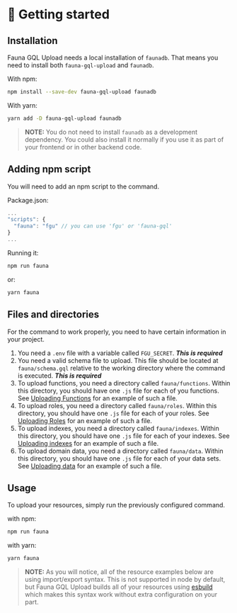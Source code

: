 # 🏹 Getting started

## Installation

Fauna GQL Upload needs a local installation of `faunadb`. That means you need to install both `fauna-gql-upload` and `faunadb`.

With npm:
```sh
npm install --save-dev fauna-gql-upload faunadb
```

With yarn:
```sh
yarn add -D fauna-gql-upload faunadb
```

> **NOTE:** You do not need to install `faunadb` as a development dependency. You could also install it normally if you use it as part of your frontend or in other backend code.

## Adding npm script

You will need to add an npm script to the command.

Package.json:
```js
...
"scripts": {
  "fauna": "fgu" // you can use 'fgu' or 'fauna-gql'
}
...
```

Running it:
```sh
npm run fauna
```

or:

```sh
yarn fauna
```

## Files and directories

For the command to work properly, you need to have certain information in your project.

1. You need a `.env` file with a variable called `FGU_SECRET`. ***This is required*** 
2. You need a valid schema file to upload. This file should be located at `fauna/schema.gql` relative to the working directory where the command is executed. ***This is required*** 
3. To upload functions, you need a directory called `fauna/functions`. Within this directory, you should have one `.js` file for each of you functions. See [Uploading Functions](/usage/upload-functions) for an example of such a file.
4. To upload roles, you need a directory called `fauna/roles`. Within this directory, you should have one `.js` file for each of your roles. See [Uploading Roles](/usage/upload-roles) for an example of such a file.
5. To upload indexes, you need a directory called `fauna/indexes`. Within this directory, you should have one `.js` file for each of your indexes. See [Uploading indexes](/usage/upload-indexes) for an example of such a file.
6. To upload domain data, you need a directory called `fauna/data`. Within this directory, you should have one `.js` file for each of your data sets. See [Uploading data](/usage/upload-data) for an example of such a file.

## Usage

To upload your resources, simply run the previously configured command.

with npm:
```sh
npm run fauna
```

with yarn:
```sh
yarn fauna
```

> **NOTE:** As you will notice, all of the resource examples below are using import/export syntax. This is not supported in node by default, but Fauna GQL Upload builds all of your resources using [esbuild](https://esbuild.github.io/) which makes this syntax work without extra configuration on your part.